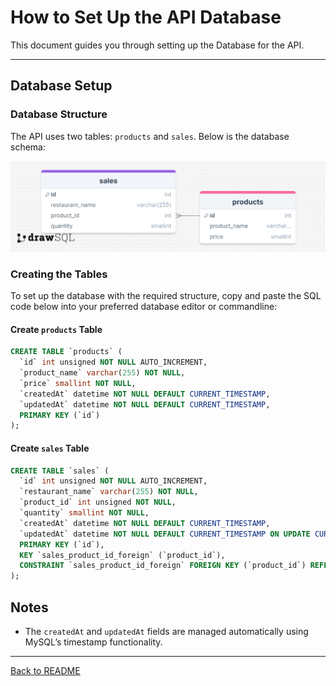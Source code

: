 # How to Set Up the API Database

This document guides you through setting up the Database for the API.

---


## Database Setup

### Database Structure

The API uses two tables: `products` and `sales`. Below is the database schema:

![Database Schema](images/ApiDB.png)

### Creating the Tables

To set up the database with the required structure, copy and paste the SQL code below into your preferred database editor or commandline:

#### Create `products` Table
```sql
CREATE TABLE `products` (
  `id` int unsigned NOT NULL AUTO_INCREMENT,
  `product_name` varchar(255) NOT NULL,
  `price` smallint NOT NULL,
  `createdAt` datetime NOT NULL DEFAULT CURRENT_TIMESTAMP,
  `updatedAt` datetime NOT NULL DEFAULT CURRENT_TIMESTAMP,
  PRIMARY KEY (`id`)
);
```

#### Create `sales` Table
```sql
CREATE TABLE `sales` (
  `id` int unsigned NOT NULL AUTO_INCREMENT,
  `restaurant_name` varchar(255) NOT NULL,
  `product_id` int unsigned NOT NULL,
  `quantity` smallint NOT NULL,
  `createdAt` datetime NOT NULL DEFAULT CURRENT_TIMESTAMP,
  `updatedAt` datetime NOT NULL DEFAULT CURRENT_TIMESTAMP ON UPDATE CURRENT_TIMESTAMP,
  PRIMARY KEY (`id`),
  KEY `sales_product_id_foreign` (`product_id`),
  CONSTRAINT `sales_product_id_foreign` FOREIGN KEY (`product_id`) REFERENCES `products` (`id`)
);
```

## Notes
- The `createdAt` and `updatedAt` fields are managed automatically using MySQL’s timestamp functionality.

---

[Back to README](../README.md)
